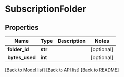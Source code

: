 # SubscriptionFolder


## Properties
Name | Type | Description | Notes
------------ | ------------- | ------------- | -------------
**folder_id** | **str** |  | [optional] 
**bytes_used** | **int** |  | [optional] 

[[Back to Model list]](../README.md#documentation-for-models) [[Back to API list]](../README.md#documentation-for-api-endpoints) [[Back to README]](../README.md)


